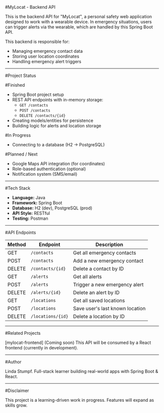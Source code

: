 #MyLocat - Backend API

This is the backend API for "MyLocat", a personal safety web application designed to work with a wearable device. In emergency situations, users can trigger alerts via the wearable, which are handled by this Spring Boot API.

This backend is responsible for:
- Managing emergency contact data
- Storing user location coordinates
- Handling emergency alert triggers

---

#Project Status

#Finished
- Spring Boot project setup
- REST API endpoints with in-memory storage:
  - `GET /contacts`
  - `POST /contacts`
  - `DELETE /contacts/{id}`
- Creating models/entities for persistence
- Building logic for alerts and location storage

#In Progress
- Connecting to a database (H2 → PostgreSQL)

#Planned / Next
- Google Maps API integration (for coordinates)
- Role-based authentication (optional)
- Notification system (SMS/email)

---

#Tech Stack

- **Language:** Java
- **Framework:** Spring Boot
- **Database:** H2 (dev), PostgreSQL (prod)
- **API Style:** RESTful
- **Testing:** Postman

---

#API Endpoints

| Method | Endpoint           | Description                          |
|--------|--------------------|--------------------------------------|
| GET    | `/contacts`         | Get all emergency contacts           |
| POST   | `/contacts`         | Add a new emergency contact          |
| DELETE | `/contacts/{id}`    | Delete a contact by ID               |
| GET    | `/alerts`           | Get all alerts                      |
| POST   | `/alerts`           | Trigger a new emergency alert        |
| DELETE | `/alerts/{id}`      | Delete an alert by ID                |
| GET    | `/locations`        | Get all saved locations              |
| POST   | `/locations`        | Save user's last known location      |
| DELETE | `/locations/{id}`   | Delete a location by ID              |

---

#Related Projects

[mylocat-frontend] (Coming soon)
This API will be consumed by a React frontend (currently in development).

---

#Author

Linda Stumpf. Full-stack learner building real-world apps with Spring Boot & React.

---

#Disclaimer

This project is a learning-driven work in progress. Features will expand as skills grow.
